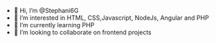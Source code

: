 - 👋 Hi, I’m @Stephani6G
- 👀 I’m interested in HTML, CSS,Javascript, NodeJs, Angular and PHP 
- 🌱 I’m currently learning PHP
- 💞️ I’m looking to collaborate on frontend projects
  

<!---
Stephani6G/Stephani6G is a ✨ special ✨ repository because its `README.md` (this file) appears on your GitHub profile.
You can click the Preview link to take a look at your changes.
--->

